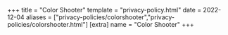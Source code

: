 +++
title = "Color Shooter"
template = "privacy-policy.html"
date = 2022-12-04
aliases = ["privacy-policies/colorshooter","privacy-policies/colorshooter.html"]
[extra]
name = "Color Shooter"
+++